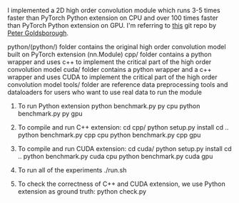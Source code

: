 I implemented a 2D high order convolution module which runs 3-5 times faster than PyTorch Python extension on CPU and over 100 times faster than PyTorch Python extension on GPU.
I'm referring to [this](https://github.com/pytorch/extension-cpp/tree/master/cuda) git repo by [Peter Goldsborough](https://github.com/goldsborough).


python/(python/) folder contains the original high order convolution model built on PyTorch extension (nn.Module)
cpp/ folder contains a python wrapper and uses c++ to implement the critical part of the high order convolution model
cuda/ folder contains a python wrapper and a c++ wrapper and uses CUDA to implement the critical part of the high order convolution model
tools/ folder are reference data preprocessing tools and dataloaders for users who want to use real data to run the module

1. To run Python extension
python benchmark.py py cpu
python benchmark.py py gpu

2. To compile and run C++ extension:
cd cpp/
python setup.py install
cd ..
python benchmark.py cpp cpu
python benchmark.py cpp gpu

3. To compile and run CUDA extension:
cd cuda/
python setup.py install
cd ..
python benchmark.py cuda cpu
python benchmark.py cuda gpu

4. To run all of the experiments
./run.sh

5. To check the correctness of C++ and CUDA extension, we use Python extension as ground truth:
python check.py
